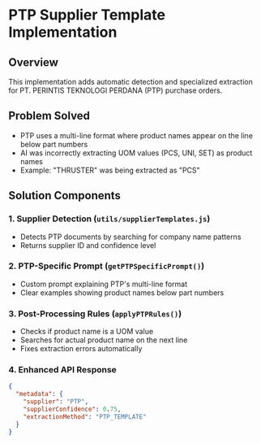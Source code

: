 # PTP Supplier Template Implementation

## Overview
This implementation adds automatic detection and specialized extraction for PT. PERINTIS TEKNOLOGI PERDANA (PTP) purchase orders.

## Problem Solved
- PTP uses a multi-line format where product names appear on the line below part numbers
- AI was incorrectly extracting UOM values (PCS, UNI, SET) as product names
- Example: "THRUSTER" was being extracted as "PCS"

## Solution Components

### 1. Supplier Detection (`utils/supplierTemplates.js`)
- Detects PTP documents by searching for company name patterns
- Returns supplier ID and confidence level

### 2. PTP-Specific Prompt (`getPTPSpecificPrompt()`)
- Custom prompt explaining PTP's multi-line format
- Clear examples showing product names below part numbers

### 3. Post-Processing Rules (`applyPTPRules()`)
- Checks if product name is a UOM value
- Searches for actual product name on the next line
- Fixes extraction errors automatically

### 4. Enhanced API Response
```json
{
  "metadata": {
    "supplier": "PTP",
    "supplierConfidence": 0.75,
    "extractionMethod": "PTP_TEMPLATE"
  }
}
